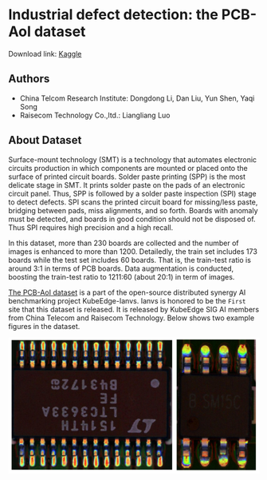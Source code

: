 # Industrial defect detection: the PCB-AoI dataset 

Download link: [Kaggle](https://www.kaggle.com/datasets/kubeedgeianvs/pcb-aoi)

## Authors
- China Telcom Research Institute: Dongdong Li, Dan Liu, Yun Shen, Yaqi Song 
- Raisecom Technology Co.,ltd.: Liangliang Luo

## About Dataset
Surface-mount technology (SMT) is a technology that automates electronic circuits production in which components are mounted or placed onto the surface of printed circuit boards. Solder paste printing (SPP) is the most delicate stage in SMT. It prints solder paste on the pads of an electronic circuit panel. Thus, SPP is followed by a solder paste inspection (SPI) stage to detect defects. SPI scans the printed circuit board for missing/less paste, bridging between pads, miss alignments, and so forth. Boards with anomaly must be detected, and boards in good condition should not be disposed of. Thus SPI requires high precision and a high recall. 

In this dataset, more than 230 boards are collected and the number of images is enhanced to more than 1200. Detailedly, the train set includes 173 boards while the test set includes 60 boards. That is, the train-test ratio is around 3:1 in terms of PCB boards. Data augmentation is conducted, boosting the train-test ratio to 1211:60 (about 20:1) in term of images.

 [The PCB-AoI dataset](https://www.kaggle.com/datasets/kubeedgeianvs/pcb-aoi) is a part of the open-source distributed synergy AI benchmarking project KubeEdge-Ianvs.  Ianvs is honored to be the ``First`` site that this dataset is released. It is released by KubeEdge SIG AI members from China Telecom and Raisecom Technology. Below shows two example figures in the dataset. 

![](images/PCB-AoI_example.png)